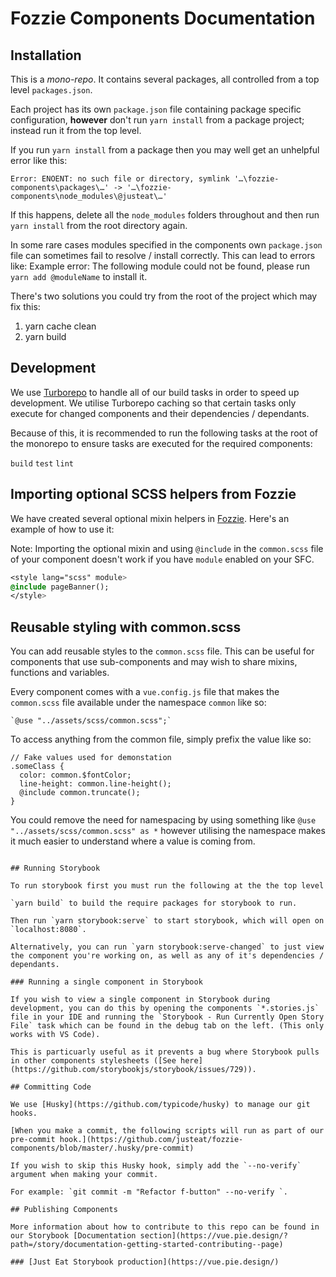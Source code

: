 # Fozzie Components Documentation


## Installation

This is a _mono-repo_.  It contains several packages, all controlled from a top level `packages.json`.

Each project has its own `package.json` file containing package specific configuration, **however** don't run `yarn install` from a package project; instead run it from the top level.

If you run `yarn install` from a package then you may well get an unhelpful error like this:

```none
Error: ENOENT: no such file or directory, symlink '…\fozzie-components\packages\…' -> '…\fozzie-components\node_modules\@justeat\…'
```

If this happens, delete all the `node_modules` folders throughout and then run `yarn install` from the root directory again.

In some rare cases modules specified in the components own `package.json` file can sometimes fail to resolve / install correctly. This can lead to errors like:
Example error: The following module could not be found, please run `yarn add @moduleName` to install it.

There's two solutions you could try from the root of the project which may fix this:

1. yarn cache clean
2. yarn build


## Development
We use [Turborepo](https://www.turborepo.org) to handle all of our build tasks in order to speed up development. We utilise Turborepo caching so that certain tasks only execute for changed components and their dependencies / dependants.

Because of this, it is recommended to run the following tasks at the root of the monorepo to ensure tasks are executed for the required components:

`build`
`test`
`lint`

## Importing optional SCSS helpers from Fozzie
We have created several optional mixin helpers in [Fozzie](https://github.com/justeat/fozzie/tree/master/src/scss/components/optional).
Here's an example of how to use it:

Note: Importing the optional mixin and using `@include` in the `common.scss` file of your component doesn't work if you have `module` enabled on your SFC.

```sass
<style lang="scss" module>
@include pageBanner();
</style>
```

## Reusable styling with common.scss
You can add reusable styles to the `common.scss` file. This can be useful for components that use sub-components and may wish to share mixins, functions and variables.

Every component comes with a `vue.config.js` file that makes the `common.scss` file available under the namespace `common` like so:
```
`@use "../assets/scss/common.scss";`
```
To access anything from the common file, simply prefix the value like so:

```
// Fake values used for demonstation
.someClass {
  color: common.$fontColor;
  line-height: common.line-height();
  @include common.truncate();
}
```

You could remove the need for namespacing by using something like `@use "../assets/scss/common.scss" as *` however utilising the namespace makes it much easier to understand where a value is coming from.

```

## Running Storybook

To run storybook first you must run the following at the the top level

`yarn build` to build the require packages for storybook to run.

Then run `yarn storybook:serve` to start storybook, which will open on `localhost:8080`.

Alternatively, you can run `yarn storybook:serve-changed` to just view the component you're working on, as well as any of it's dependencies / dependants.

### Running a single component in Storybook

If you wish to view a single component in Storybook during development, you can do this by opening the components `*.stories.js` file in your IDE and running the `Storybook - Run Currently Open Story File` task which can be found in the debug tab on the left. (This only works with VS Code).

This is particuarly useful as it prevents a bug where Storybook pulls in other components stylesheets ([See here](https://github.com/storybookjs/storybook/issues/729)).

## Committing Code

We use [Husky](https://github.com/typicode/husky) to manage our git hooks.

[When you make a commit, the following scripts will run as part of our pre-commit hook.](https://github.com/justeat/fozzie-components/blob/master/.husky/pre-commit)

If you wish to skip this Husky hook, simply add the `--no-verify` argument when making your commit.

For example: `git commit -m "Refactor f-button" --no-verify `.

## Publishing Components

More information about how to contribute to this repo can be found in our Storybook [Documentation section](https://vue.pie.design/?path=/story/documentation-getting-started-contributing--page)

### [Just Eat Storybook production](https://vue.pie.design/)
